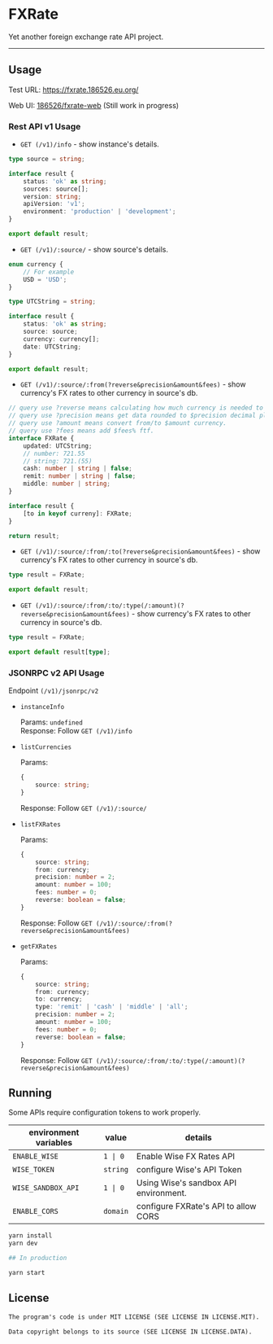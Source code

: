 # FXRate

Yet another foreign exchange rate API project.

---

## Usage

Test URL: <https://fxrate.186526.eu.org/>

Web UI: [186526/fxrate-web](https://github.com/186526/fxrate-web) (Still work in progress)

### Rest API v1 Usage

-   `GET (/v1)/info` - show instance's details.

```typescript
type source = string;

interface result {
    status: 'ok' as string;
    sources: source[];
    version: string;
    apiVersion: 'v1';
    environment: 'production' | 'development';
}

export default result;
```

-   `GET (/v1)/:source/` - show source's details.

```typescript
enum currency {
    // For example
    USD = 'USD';
}

type UTCString = string;

interface result {
    status: 'ok' as string;
    source: source;
    currency: currency[];
    date: UTCString;
}

export default result;
```

-   `GET (/v1)/:source/:from(?reverse&precision&amount&fees)` - show currency's FX rates to other currency in source's db.

```typescript
// query use ?reverse means calculating how much currency is needed to obtain the $amount $from currency is needed.
// query use ?precision means get data rounded to $precision decimal place. use -1 as the flag means that getting infinite recurrent decimal.
// query use ?amount means convert from/to $amount currency.
// query use ?fees means add $fees% ftf.
interface FXRate {
    updated: UTCString;
    // number: 721.55
    // string: 721.(55)
    cash: number | string | false;
    remit: number | string | false;
    middle: number | string;
}

interface result {
    [to in keyof curreny]: FXRate;
}

return result;
```

-   `GET (/v1)/:source/:from/:to(?reverse&precision&amount&fees)` - show currency's FX rates to other currency in source's db.

```typescript
type result = FXRate;

export default result;
```

-   `GET (/v1)/:source/:from/:to/:type(/:amount)(?reverse&precision&amount&fees)` - show currency's FX rates to other currency in source's db.

```typescript
type result = FXRate;

export default result[type];
```

### JSONRPC v2 API Usage

Endpoint `(/v1)/jsonrpc/v2`

-   `instanceInfo`

    Params: `undefined`  
    Response: Follow `GET (/v1)/info`

-   `listCurrencies`

    Params:

    ```typescript
    {
        source: string;
    }
    ```

    Response: Follow `GET (/v1)/:source/`

-   `listFXRates`

    Params:

    ```typescript
    {
        source: string;
        from: currency;
        precision: number = 2;
        amount: number = 100;
        fees: number = 0;
        reverse: boolean = false;
    }
    ```

    Response: Follow `GET (/v1)/:source/:from(?reverse&precision&amount&fees)`

-   `getFXRates`

    Params:

    ```typescript
    {
        source: string;
        from: currency;
        to: currency;
        type: 'remit' | 'cash' | 'middle' | 'all';
        precision: number = 2;
        amount: number = 100;
        fees: number = 0;
        reverse: boolean = false;
    }
    ```

    Response: Follow `GET (/v1)/:source/:from/:to/:type(/:amount)(?reverse&precision&amount&fees)`

## Running

Some APIs require configuration tokens to work properly.

| environment variables | value    | details                               |
| --------------------- | -------- | ------------------------------------- |
| `ENABLE_WISE`         | `1 \| 0` | Enable Wise FX Rates API              |
| `WISE_TOKEN`          | `string` | configure Wise's API Token            |
| `WISE_SANDBOX_API`    | `1 \| 0` | Using Wise's sandbox API environment. |
| `ENABLE_CORS`         | `domain` | configure FXRate's API to allow CORS  |

```bash
yarn install
yarn dev

## In production

yarn start
```

## License

```markdown
The program's code is under MIT LICENSE (SEE LICENSE IN LICENSE.MIT).

Data copyright belongs to its source (SEE LICENSE IN LICENSE.DATA).
```
